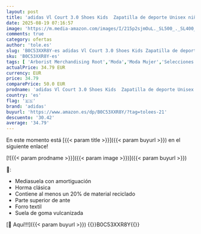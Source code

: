 ```yaml
---
layout: post
title: 'adidas Vl Court 3.0 Shoes Kids  Zapatilla de deporte Unisex niños  Preloved Ink Cloud White Wonder Blue  38 2/3 EU'
date: 2025-08-19 07:16:57
image: 'https://m.media-amazon.com/images/I/215p2sjmOuL._SL500_._SL400_.jpg'
comments: true
category: ofertas
author: 'tole.es'
slug: 'B0C53XXR8Y-es adidas Vl Court 3.0 Shoes Kids Zapatilla de deporte Unisex...'
sku: 'B0C53XXR8Y-es'
tags: [ 'Arborist Merchandising Root','Moda','Moda Mujer','Selecciones de moda que son tendencia esta semana','Self Service','Special Features Stores','Zapatillas casual para mujer','Zapatillas casuales con suela de goma','Zapatillas deportivas y de moda para mujer','Zapatos para mujer','adidas','c8538d25-3af9-48d3-aeff-5f3ce5572a36_0','c8538d25-3af9-48d3-aeff-5f3ce5572a36_2601','c8538d25-3af9-48d3-aeff-5f3ce5572a36_3301','c8538d25-3af9-48d3-aeff-5f3ce5572a36_722602','zapatilla','🇪🇸', ]
actualPrice: 34.79 EUR
currency: EUR
price: 34.79
comparePrice: 50.0 EUR
prodname: 'adidas Vl Court 3.0 Shoes Kids  Zapatilla de deporte Unisex niños  Preloved Ink Cloud White Wonder Blue  38 2/3 EU'
country: 'es'
flag: '🇪🇸'
brand: 'adidas'
buyurl: 'https://www.amazon.es/dp/B0C53XXR8Y/?tag=tolees-21'
descuento: '30.42'
average: '34.79'
---
```


En este momento está [{{< param title >}}]({{< param buyurl >}}) en el siguiente enlace!

[![{{< param prodname >}}]({{< param image >}})]({{< param buyurl >}})

🔎:

- Mediasuela con amortiguación
- Horma clásica
- Contiene al menos un 20% de material reciclado
- Parte superior de ante
- Forro textil
- Suela de goma vulcanizada

[🛒 Aquí!!!]({{< param buyurl >}})
{{<world>}}B0C53XXR8Y{{</world>}}
